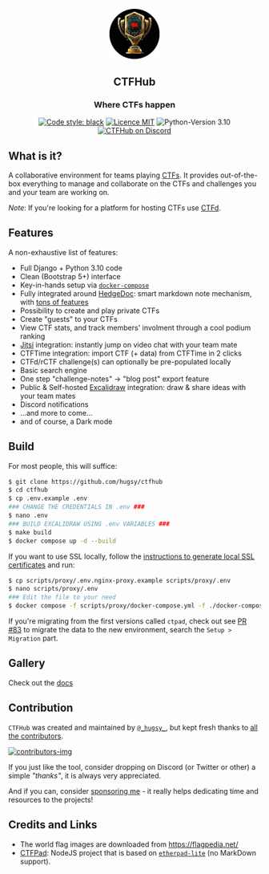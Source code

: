 <p align="center">
  <img alt="Logo" src="static/images/new_logo_circle.png" width=20%>
</p>

<h2 align="center"><b>CTFHub</b></h2>
<h3 align="center">Where CTFs happen</h3>

<p align="center">
  <a href="https://github.com/psf/black"><img alt="Code style: black" src="https://img.shields.io/badge/code%20style-black-000000.svg"></a>
  <a href="https://github.com/hugsy/ctfhub/blob/master/LICENSE"><img alt="Licence MIT" src="https://img.shields.io/packagist/l/doctrine/orm.svg?maxAge=2592000?style=plastic"></a>
  <img alt="Python-Version 3.10" src="https://img.shields.io/badge/Python-3.10-brightgreen">
  <a href="https://discord.gg/fYsAjvsdQT"><img alt="CTFHub on Discord" src="https://img.shields.io/badge/Discord-CTFHub-purple"></a>
</p>

## What is it?

A collaborative environment for teams playing [CTFs](https://en.wikipedia.org/wiki/Wargame_(hacking)). It provides out-of-the-box everything to manage and collaborate on the CTFs and challenges you and your team are working on.

_Note_: If you're looking for a platform for hosting CTFs use [CTFd](https://github.com/ctfd/ctfd).


## Features

A non-exhaustive list of features:

 - Full Django + Python 3.10 code
 - Clean (Bootstrap 5+) interface
 - Key-in-hands setup via [`docker-compose`](https://docs.docker.com/compose)
 - Fully integrated around [HedgeDoc](https://github.com/hedgedoc/hedgedoc): smart markdown note mechanism, with [tons of features](https://demo.hedgedoc.org/features)
 - Possibility to create and play private CTFs
 - Create "guests" to your CTFs
 - View CTF stats, and track members' involment through a cool podium ranking
 - [Jitsi](https://meet.jit.si) integration: instantly jump on video chat with your team mate
 - CTFTime integration: import CTF (+ data) from CTFTime in 2 clicks
 - CTFd/rCTF challenge(s) can optionally be pre-populated locally
 - Basic search engine
 - One step "challenge-notes" → "blog post" export feature
 - Public & Self-hosted [Excalidraw](https://github.com/excalidraw/excalidraw) integration: draw & share ideas with your team mates
 - Discord notifications
 - ...and more to come...
 - and of course, a Dark mode


## Build


For most people, this will suffice:

```bash
$ git clone https://github.com/hugsy/ctfhub
$ cd ctfhub
$ cp .env.example .env
### CHANGE THE CREDENTIALS IN .env ###
$ nano .env
### BUILD EXCALIDRAW USING .env VARIABLES ###
$ make build
$ docker compose up -d --build
```

If you want to use SSL locally, follow the [instructions to generate local SSL certificates](./conf/certs/README.md)
and run:

```bash
$ cp scripts/proxy/.env.nginx-proxy.example scripts/proxy/.env
$ nano scripts/proxy/.env
### Edit the file to your need
$ docker compose -f scripts/proxy/docker-compose.yml -f ./docker-compose.yml up -d --build
```

If you're migrating from the first versions called `ctpad`, check out see [PR #83](https://github.com/hugsy/ctfhub/pull/83) to migrate the data to the new environment, search the `Setup > Migration` part.


## Gallery

Check out the [docs](docs/gallery.md)

## Contribution

`CTFHub` was created and maintained by [`@_hugsy_`](https://twitter.com/_hugsy_), but kept fresh thanks to [all the contributors](https://github.com/hugsy/ctfhub/graphs/contributors).

[ ![contributors-img](https://contrib.rocks/image?repo=hugsy/ctfhub) ](https://github.com/hugsy/ctfhub/graphs/contributors)


If you just like the tool, consider dropping on Discord (or Twitter or other) a simple *"thanks"*, it is always very appreciated.

And if you can, consider [sponsoring me](https://github.com/hugsy/sponsors) - it really helps dedicating time and resources to the projects!


## Credits and Links

- The world flag images are downloaded from https://flagpedia.net/
- [CTFPad](https://github.com/StratumAuhuur/CTFPad): NodeJS project that is based on [`etherpad-lite`](https://yopad.eu) (no MarkDown support).
